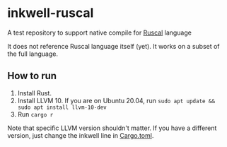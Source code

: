 # inkwell-ruscal

A test repository to support native compile for [Ruscal](https://github.com/msakuta/ruscal) language

It does not reference Ruscal language itself (yet).
It works on a subset of the full language.


## How to run

1. Install Rust.
2. Install LLVM 10. If you are on Ubuntu 20.04, run `sudo apt update && sudo apt install llvm-10-dev`
3. Run `cargo r`

Note that specific LLVM version shouldn't matter.
If you have a different version, just change the inkwell line in [Cargo.toml](Cargo.toml).
